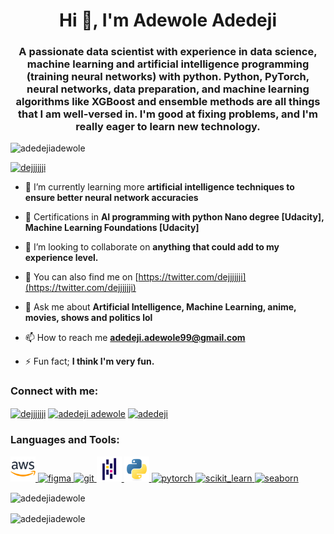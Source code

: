 <h1 align="center">Hi 👋, I'm Adewole Adedeji</h1>
<h3 align="center">A passionate data scientist with experience in data science, machine learning and artificial intelligence programming (training neural networks) with python. Python, PyTorch, neural networks, data preparation, and machine learning algorithms like XGBoost and ensemble methods are all things that I am well-versed in. I'm good at fixing problems, and I'm really eager to learn new technology.</h3>

<p align="left"> <img src="https://komarev.com/ghpvc/?username=adedejiadewole&label=Profile%20views&color=0e75b6&style=flat" alt="adedejiadewole" /> </p>

<p align="left"> <a href="https://twitter.com/dejjjjjji" target="blank"><img src="https://img.shields.io/twitter/follow/dejjjjjji?logo=twitter&style=for-the-badge" alt="dejjjjjji" /></a> </p>

- 🔭 I’m currently learning more **artificial intelligence techniques to ensure better neural network accuracies**

- 📄 Certifications in **AI programming with python Nano degree [Udacity], Machine Learning Foundations [Udacity]**

- 👯 I’m looking to collaborate on **anything that could add to my experience level.**

- 📝 You can also find me on [https://twitter.com/dejjjjjji](https://twitter.com/dejjjjjji)

- 💬 Ask me about **Artificial Intelligence, Machine Learning, anime, movies, shows and politics lol**

- 📫 How to reach me **adedeji.adewole99@gmail.com**

- ⚡ Fun fact; **I think I'm very fun.**

<h3 align="left">Connect with me:</h3>
<p align="left">
<a href="https://twitter.com/dejjjjjji" target="blank"><img align="center" src="https://raw.githubusercontent.com/rahuldkjain/github-profile-readme-generator/master/src/images/icons/Social/twitter.svg" alt="dejjjjjji" height="30" width="40" /></a>
<a href="https://linkedin.com/in/adedeji adewole" target="blank"><img align="center" src="https://raw.githubusercontent.com/rahuldkjain/github-profile-readme-generator/master/src/images/icons/Social/linked-in-alt.svg" alt="adedeji adewole" height="30" width="40" /></a>
<a href="https://kaggle.com/adedeji" target="blank"><img align="center" src="https://raw.githubusercontent.com/rahuldkjain/github-profile-readme-generator/master/src/images/icons/Social/kaggle.svg" alt="adedeji" height="30" width="40" /></a>
</p>

<h3 align="left">Languages and Tools:</h3>
<p align="left"> <a href="https://aws.amazon.com" target="_blank" rel="noreferrer"> <img src="https://raw.githubusercontent.com/devicons/devicon/master/icons/amazonwebservices/amazonwebservices-original-wordmark.svg" alt="aws" width="40" height="40"/> </a> <a href="https://www.figma.com/" target="_blank" rel="noreferrer"> <img src="https://www.vectorlogo.zone/logos/figma/figma-icon.svg" alt="figma" width="40" height="40"/> </a> <a href="https://git-scm.com/" target="_blank" rel="noreferrer"> <img src="https://www.vectorlogo.zone/logos/git-scm/git-scm-icon.svg" alt="git" width="40" height="40"/> </a> <a href="https://pandas.pydata.org/" target="_blank" rel="noreferrer"> <img src="https://raw.githubusercontent.com/devicons/devicon/2ae2a900d2f041da66e950e4d48052658d850630/icons/pandas/pandas-original.svg" alt="pandas" width="40" height="40"/> </a> <a href="https://www.python.org" target="_blank" rel="noreferrer"> <img src="https://raw.githubusercontent.com/devicons/devicon/master/icons/python/python-original.svg" alt="python" width="40" height="40"/> </a> <a href="https://pytorch.org/" target="_blank" rel="noreferrer"> <img src="https://www.vectorlogo.zone/logos/pytorch/pytorch-icon.svg" alt="pytorch" width="40" height="40"/> </a> <a href="https://scikit-learn.org/" target="_blank" rel="noreferrer"> <img src="https://upload.wikimedia.org/wikipedia/commons/0/05/Scikit_learn_logo_small.svg" alt="scikit_learn" width="40" height="40"/> </a> <a href="https://seaborn.pydata.org/" target="_blank" rel="noreferrer"> <img src="https://seaborn.pydata.org/_images/logo-mark-lightbg.svg" alt="seaborn" width="40" height="40"/> </a> </p>

<p><img align="center" src="https://github-readme-stats.vercel.app/api/top-langs?username=adedejiadewole&show_icons=true&locale=en&layout=compact" alt="adedejiadewole" /></p>

<p><img align="center" src="https://github-readme-streak-stats.herokuapp.com/?user=adedejiadewole&" alt="adedejiadewole" /></p>
